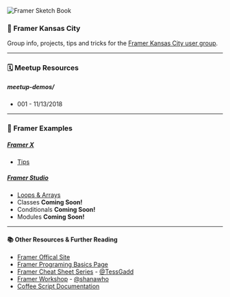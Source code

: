 
![Framer Sketch Book](https://imgur.com/XoWESR0.png)
### 📐 Framer Kansas City

Group info, projects, tips and tricks for the [Framer Kansas City user group](https://www.facebook.com/groups/FramerKansasCity/).

-----

### 🗓 Meetup Resources

##### meetup-demos/
- 001 - 11/13/2018


-----

### 📐 Framer Examples

##### [Framer X](https://github.com/jmanhart/framer-kansas-city/tree/master/framer-x/)
  - [Tips](https://github.com/jmanhart/framer-kansas-city/tree/master/framer-x/tips.md)
##### [Framer Studio](https://github.com/jmanhart/framer-kansas-city/tree/master/framer-studio/)
  - [Loops & Arrays](https://github.com/jmanhart/framer-kansas-city/tree/master/framer-studio/)
  - Classes **Coming Soon!**
  - Conditionals **Coming Soon!**
  - Modules **Coming Soon!**


-----

#### 📚 Other Resources & Further Reading

- [Framer Offical Site](https://framer.com/)
- [Framer Programing Basics Page](https://framer.com/getstarted/guides/programming/)
- [Framer Cheat Sheet Series](https://medium.com/@tessgadd/latest) - [@TessGadd](https://twitter.com/tessgadd?lang=en)
- [Framer Workshop](https://github.com/shanawho/Framer-Workshop) - [@shanawho](https://twitter.com/shanawho?lang=en)
- [Coffee Script Documentation](https://coffeescript.org/)
